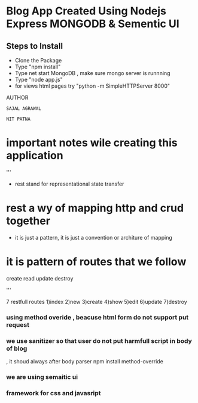 # Blog App Created Using Nodejs Express  MONGODB & Sementic UI 


## Steps to Install
* Clone the Package
* Type "npm install"
* Type net start MongoDB  , make sure mongo server is runnning
* Type "node app.js"
* for views html pages try "python -m SimpleHTTPServer 8000"

AUTHOR
```
SAJAL AGRAWAL

NIT PATNA
```




# important notes wile creating this application

'''

* rest stand for representational state transfer
# rest a wy of mapping http and crud together
* it is just  a pattern, it is just a convention or architure of mapping 
# it is pattern of routes that we follow
create
read
update
destroy

'''

7 restfull routes
1)index
2)new
3)create
4)show
5)edit
6)update
7)destroy


### using method overide , beacuse html form do not support put request

### we use sanitizer so that user do not put harmfull script in body of blog
, it shoud always after body parser
npm install method-override

### we are using semaitic ui
### framework for css and javasript
